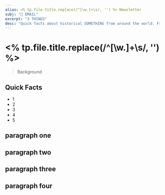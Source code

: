 ```yaml
---
alias: <% tp.file.title.replace(/^[\w.]+\s/, '') %> Newsletter
subj: "📗 EMAIL"
excerpt: "3 THINGS" 
desc: "Quick facts about historical SOMETHING from around the world. From SOMETHING to SOMETHING."
---
```


# <% tp.file.title.replace(/^[\w.]+\s/, '') %>

> Background

## Quick Facts
 
* 1
* 2
* 3
* 4
* 5

## paragraph one 

## paragraph two

## paragraph three

## paragraph four
